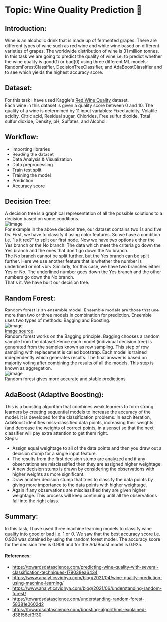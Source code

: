 # Topic: Wine Quality Prediction 🍷

## Introduction:
Wine is an alcoholic drink that is made up of fermented grapes. There are different types of wine such as red wine and white wine based on different varieties of grapes. The worldwide distribution of wine is 31 million tonnes.
In this task we are going to predict the quality of wine i.e. to predict whether the wine quality is good(1) or bad(0) using three different ML models: RandomForestClassifier, DecisionTreeClassifier, and AdaBoostClassifier and to see which yields the highest accuracy score.

## Dataset:
For this task I have used Kaggle's [Red Wine Quality](https://www.kaggle.com/uciml/red-wine-quality-cortez-et-al-2009) dataset.<br>
Each wine in this dataset is given a quality score between 0 and 10. The quality of a wine is determined by 11 input variables: Fixed acidity, Volatile acidity, Citric acid, Residual sugar, Chlorides, Free sulfur dioxide, Total sulfur dioxide, Density, pH, Sulfates, and Alcohol.

## Workflow:
* Importing libraries
* Reading the dataset
* Data Analysis & Visualization
* Data preprocessing
* Train test split
* Training the model
* Prediction
* Accuracy score

## Decision Tree:
A decision tree is a graphical representation of all the possible solutions to a decision based on some conditions.<br>
![image](https://user-images.githubusercontent.com/89564985/141346256-63184b7f-0261-4421-8fc9-1ec3a089df8d.png)<br>
For example in the above decision tree, our dataset contains two 1s and five 0s. First, we have to classify it using color features. So we have a condition i.e. "Is it red?" to split our first node. Now we have two options either the Yes branch or the No branch. The data which meet the criteria go down the Yes branch and the ones that don't go down the No branch.<br>
The No branch cannot be split further, but the Yes branch can be split further. Here we use another feature that is whether the number is underlined or not.<br<
Similarly, for this case, we have two branches either Yes or No. The underlined number goes down the Yes branch and the other numbers go down the No branch.<br>
That's it. We have built our decision tree.

## Random Forest:
Random forest is an ensemble model. Ensemble models are those that use more than two or three models in combination for prediction. Ensemble uses two types of methods: Bagging and Boosting.<br>
![image](https://user-images.githubusercontent.com/89564985/141355336-3d36e085-f3af-44a6-b4fb-3831e86756b5.png)<br>
[Image source](https://www.pluralsight.com/guides/ensemble-methods:-bagging-versus-boosting)<br>
Random forest works on the Bagging principle. Bagging chooses a random sample from the dataset.Hence each model (individual decision tree) is generated from the samples known as row sampling. This step of row sampling with replacement is called bootstrap. Each model is trained independently which generates results. The final answer is based on majority voting after combining the results of all the models. This step is known as aggregation.<br>
![image](https://user-images.githubusercontent.com/89564985/141353446-160fba98-a213-4269-b750-9b37872ec7d6.png)<br>
Random forest gives more accurate and stable predictions.<br>

## AdaBoost (Adaptive Boosting):
This is a boosting algorithm that combines weak learners to form strong learners by creating sequential models to increase the accuracy of the model. It is developed for the classification problems. In each iteration, AdaBoost identifies miss-classified data points, increasing their weights (and decrease the weights of correct points, in a sense) so that the next classifier will pay extra attention to get them right.<br>
Steps:<br>
* Assign equal weightage to all of the data points and then you draw out a decision stump for a single input feature.
* The results from the first decision stump are analyzed and if any observations are misclassified then they are assigned higher weightage.
* A new decision stump is drawn by considering the observations with higher weights as more significant.
* Draw another decision stump that tries to classify the data points by giving more importance to the data points with higher weightage.
* Again if any observations are misclassified they are given higher weightage.
This process will keep continuing until all the observations fall into the right class.

## Summary:
In this task, I have used three machine learning models to classify wine quality into good or bad i.e. 1 or 0.
We saw that the best accuracy score i.e. 0.928 was obtained by using the random forest model. The accuracy score for the decision tree is 0.909 and for the AdaBoost model is 0.925.

#### References:
* https://towardsdatascience.com/predicting-wine-quality-with-several-classification-techniques-179038ea6434
* https://www.analyticsvidhya.com/blog/2021/04/wine-quality-prediction-using-machine-learning/
* https://www.analyticsvidhya.com/blog/2021/06/understanding-random-forest/
* https://towardsdatascience.com/understanding-random-forest-58381e0602d2
* https://towardsdatascience.com/boosting-algorithms-explained-d38f56ef3f30
